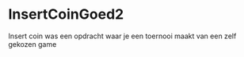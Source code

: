 # InsertCoinGoed2

Insert coin was een opdracht waar je een toernooi maakt van een zelf gekozen game